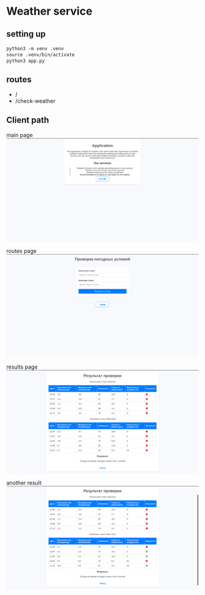 # Weather service

## setting up
```
python3 -m venv .venv
source .venv/bin/activate
python3 app.py
```

## routes
* /
* /check-weather

## Client path
main page
![alt text](img/index.png)

routes page
![alt text](img/route.png)

results page
![alt text](img/result.png)

another result
![alt text](img/another.png)